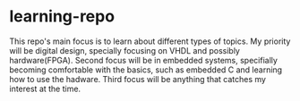 # learning-repo
This repo's main focus is to learn about different types of topics. My priority will be digital design, specially focusing on VHDL and possibly hardware(FPGA). 
Second focus will be in embedded systems, specifially becoming comfortable with the basics, such as embedded C and learning how to use the hadware.
Third focus will be anything that catches my interest at the time.
